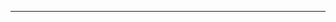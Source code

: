 <!--
CO_OP_TRANSLATOR_METADATA:
{
  "original_hash": "4bdff5070d182c64143dfe5a581d0ec7",
  "translation_date": "2025-08-28T18:26:07+00:00",
  "source_file": "02-SetupDevEnvironment/README.md",
  "language_code": "zh"
}
-->


---

